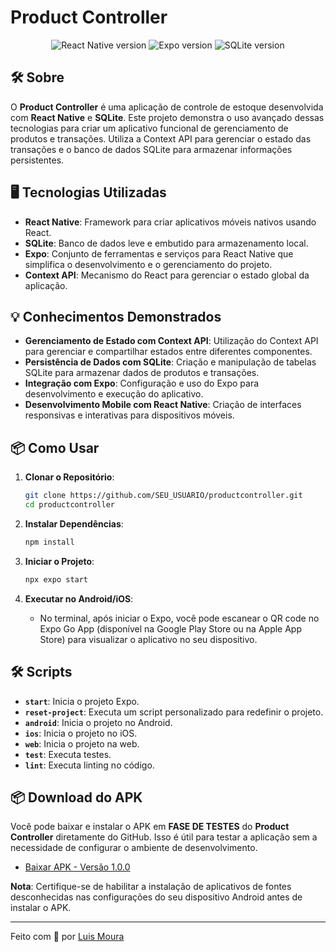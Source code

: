 # Product Controller

<p align="center">
  <img src="https://img.shields.io/badge/React%20Native-%3E%2018.2.0-blue" alt="React Native version">
  <img src="https://img.shields.io/badge/Expo-%3E%2051.0.28-blue" alt="Expo version">
  <img src="https://img.shields.io/badge/SQLite-%3E%2014.0.6-blue" alt="SQLite version">
</p>

## 🛠 Sobre

O **Product Controller** é uma aplicação de controle de estoque desenvolvida com **React Native** e **SQLite**. Este projeto demonstra o uso avançado dessas tecnologias para criar um aplicativo funcional de gerenciamento de produtos e transações. Utiliza a Context API para gerenciar o estado das transações e o banco de dados SQLite para armazenar informações persistentes.

## 🖥 Tecnologias Utilizadas

- **React Native**: Framework para criar aplicativos móveis nativos usando React.
- **SQLite**: Banco de dados leve e embutido para armazenamento local.
- **Expo**: Conjunto de ferramentas e serviços para React Native que simplifica o desenvolvimento e o gerenciamento do projeto.
- **Context API**: Mecanismo do React para gerenciar o estado global da aplicação.

## 💡 Conhecimentos Demonstrados

- **Gerenciamento de Estado com Context API**: Utilização do Context API para gerenciar e compartilhar estados entre diferentes componentes.
- **Persistência de Dados com SQLite**: Criação e manipulação de tabelas SQLite para armazenar dados de produtos e transações.
- **Integração com Expo**: Configuração e uso do Expo para desenvolvimento e execução do aplicativo.
- **Desenvolvimento Mobile com React Native**: Criação de interfaces responsivas e interativas para dispositivos móveis.

## 📦 Como Usar

1. **Clonar o Repositório**:
    ```bash
    git clone https://github.com/SEU_USUARIO/productcontroller.git
    cd productcontroller
    ```

2. **Instalar Dependências**:
    ```bash
    npm install
    ```

3. **Iniciar o Projeto**:
    ```bash
    npx expo start
    ```

4. **Executar no Android/iOS**:
    - No terminal, após iniciar o Expo, você pode escanear o QR code no Expo Go App (disponível na Google Play Store ou na Apple App Store) para visualizar o aplicativo no seu dispositivo.


## 🛠 Scripts

- **`start`**: Inicia o projeto Expo.
- **`reset-project`**: Executa um script personalizado para redefinir o projeto.
- **`android`**: Inicia o projeto no Android.
- **`ios`**: Inicia o projeto no iOS.
- **`web`**: Inicia o projeto na web.
- **`test`**: Executa testes.
- **`lint`**: Executa linting no código.

## 📦 Download do APK

Você pode baixar e instalar o APK em **FASE DE TESTES** do **Product Controller** diretamente do GitHub. Isso é útil para testar a aplicação sem a necessidade de configurar o ambiente de desenvolvimento.

- [Baixar APK - Versão 1.0.0](https://github.com/Luis-Moura/productController/releases/tag/1.0.0)

**Nota**: Certifique-se de habilitar a instalação de aplicativos de fontes desconhecidas nas configurações do seu dispositivo Android antes de instalar o APK.

---

Feito com 💙 por [Luis Moura](https://github.com/Luis-Moura?tab=repositories)